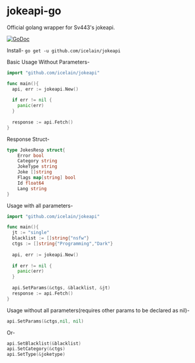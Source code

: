 # jokeapi-go
Official golang wrapper for Sv443's jokeapi.

 [![GoDoc](https://godoc.org/github.com/icelain?status.png)](https://godoc.org/github.com/icelain/jokeapi)

Install-
```go get -u github.com/icelain/jokeapi```

Basic Usage Without Parameters-
```go
import "github.com/icelain/jokeapi"

func main(){
  api, err := jokeapi.New()
  
  if err != nil {
  	panic(err)
  }
  
  response := api.Fetch()
}
```
Response Struct-
```go
type JokesResp struct{
	Error bool
	Category string
	JokeType string
	Joke []string
	Flags map[string] bool
	Id float64
	Lang string
}
```

Usage with all parameters-
```go
import "github.com/icelain/jokeapi"

func main(){
  jt := "single"
  blacklist := []string{"nsfw"}
  ctgs := []string{"Programming","Dark"}
  
  api, err := jokeapi.New()
  
  if err != nil {
  	panic(err)
  }
  
  api.SetParams(&ctgs, &blacklist, &jt)
  response := api.Fetch()
}

```
Usage without all parameters(requires other params to be declared as nil)-
```go
api.SetParams(&ctgs,nil, nil)
```
Or-
```go
api.SetBlacklist(&blacklist)
api.SetCategory(&ctgs)
api.SetType(&joketype)
```
